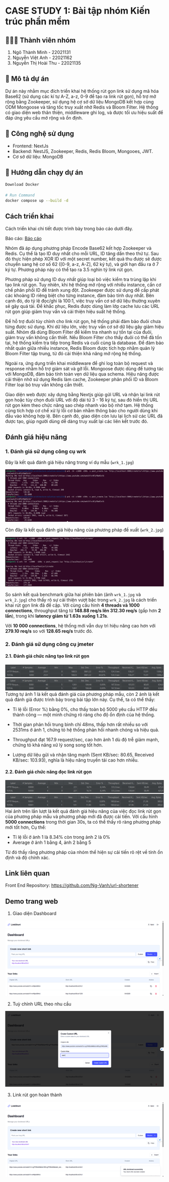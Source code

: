 # CASE STUDY 1: Bài tập nhóm Kiến trúc phần mềm

## 🧑‍🤝‍🧑 Thành viên nhóm

1. Ngô Thành Minh - 22021131 
2. Nguyễn Việt Anh - 22021162
3. Nguyễn Thị Hoài Thu - 22021135

## 📌 Mô tả dự án

Dự án này nhằm mục đích triển khai hệ thống rút gọn link sử dụng mã hóa Base62 (sử dụng các kí tự A-Z, a-z, 0-9 để tạo ra link rút gọn), hỗ trợ mở rộng bằng Zookeeper, sử dụng hệ cơ sở dữ liệu MongoDB kết hợp cùng ODM Mongoose và tăng tốc truy xuất nhờ Redis và Bloom Filter. Hệ thống có giao diện web thân thiện, middleware ghi log, và được tối ưu hiệu suất để đáp ứng yêu cầu mở rộng và ổn định.

## 🚀 Công nghệ sử dụng

- Frontend: NextJs
- Backend: NestJS, Zookeeper, Redis, Redis Bloom, Mongooes, JWT.
- Cơ sở dữ liệu: MongoDB

## 📝 Hướng dẫn chạy dự án

```bash
Download Docker

# Run Command
docker compose up --build -d

```

## Cách triển khai

Cách triển khai chi tiết được trình bày trong báo cáo dưới đây.

Báo cáo: [Báo cáo](https://drive.google.com/file/d/1lQ2i6yCbkzinb4crpFuIkFeWHLt4qOhx/view)

Nhóm đã áp dụng phương pháp Encode Base62 kết hợp Zookeeper và Redis. Cụ thể là tạo ID duy nhất cho mỗi URL, ID tăng dần theo thứ tự. Sau đó thực hiện phép XOR ID với một secret number, kết quả thu được sẽ được chuyển sang hệ cơ số 62 ([0-9, a-z, A-Z], 62 ký tự), và giới hạn đầu ra ở 7 ký tự. Phương pháp này có thể tạo ra 3.5 nghìn tỷ link rút gọn.

Phương pháp sử dụng ID duy nhất giúp loại bỏ việc kiểm tra trùng lặp khi tạo link rút gọn. Tuy nhiên, khi hệ thống mở rộng với nhiều instance, cần cơ chế phân phối ID để tránh xung đột. Zookeeper được sử dụng để cấp phát các khoảng ID riêng biệt cho từng instance, đảm bảo tính duy nhất. Bên cạnh đó, do tỷ lệ đọc/ghi là 100:1, việc truy vấn cơ sở dữ liệu thường xuyên sẽ gây quá tải. Để khắc phục, Redis được dùng làm lớp cache lưu các URL rút gọn giúp giảm truy vấn và cải thiện hiệu suất hệ thống.

Để hỗ trợ đuôi tùy chỉnh cho link rút gọn, hệ thống phải đảm bảo đuôi chưa từng được sử dụng. Khi dữ liệu lớn, việc truy vấn cơ sở dữ liệu gây giảm hiệu suất. Nhóm đã dùng Bloom Filter để kiểm tra nhanh sự tồn tại của đuôi, giảm truy vấn không cần thiết. Nếu Bloom Filter cho thấy đuôi có thể đã tồn tại, hệ thống kiểm tra tiếp trong Redis và cuối cùng là database. Để đảm bảo nhất quán giữa nhiều instance, Redis Bloom được tích hợp nhằm quản lý Bloom Filter tập trung, từ đó cải thiện khả năng mở rộng hệ thống.

Ngoài ra, ứng dụng triển khai middleware để ghi log toàn bộ request và response nhằm hỗ trợ giám sát và gỡ lỗi. Mongoose được dùng để tương tác với MongoDB, đảm bảo tính toàn vẹn dữ liệu qua schema. Hiệu năng được cải thiện nhờ sử dụng Redis làm cache, Zookeeper phân phối ID và Bloom Filter loại bỏ truy vấn không cần thiết. 

Giao diện web được xây dựng bằng Nextjs giúp gửi URL và nhận lại link rút gọn hoặc tùy chọn đuôi URL với độ dài từ 3 - 16 ký tự, sau đó hiển thị URL rút gọn kèm theo chức năng sao chép nhanh vào bộ nhớ tạm. Hệ thống cũng tích hợp cơ chế xử lý lỗi cơ bản nhằm thông báo cho người dùng khi đầu vào không hợp lệ. Bên cạnh đó, giao diện còn lưu lại lịch sử các URL đã được tạo, giúp người dùng dễ dàng truy xuất lại các liên kết trước đó.

## Đánh giá hiệu năng

### 1. Đánh giá sử dụng công cụ wrk
Đây là kết quả đánh giá hiệu năng trong ví dụ mẫu (`wrk_1.jpg`)

![wrk_1](./images/wrk_1.jpg)

Còn đây là kết quả đánh giá hiệu năng của phương pháp đề xuất (`wrk_2.jpg`)

![wrk_2](./images/wrk_2.jpg)

So sánh kết quả benchmark giữa hai phiên bản (ảnh `wrk_1.jpg` và `wrk_2.jpg`) cho thấy rõ sự cải thiện vượt bậc trong `wrk_2.jpg` là cách triển khai rút gọn link đã đề cập. Với cùng cấu hình **4 threads và 1000 connections**, throughput tăng từ **148.88 req/s lên 312.30 req/s** (gấp hơn **2 lần**), trong khi **latency giảm từ 1.63s xuống 1.21s**.  

Với **10 000 connections**, hệ thống mới vẫn duy trì hiệu năng cao hơn với **279.10 req/s** so với **128.65 req/s** trước đó.

### 2. Đánh giá sử dụng công cụ jmeter
#### 2.1. Đánh giá chức năng tạo link rút gọn
![jmeter_1-1](./images/jmeter_1-1.png)
![jmeter_1-2](./images/jmeter_1-2.png)
Tương tự ảnh 1 là kết quả đánh giá của phương pháp mẫu, còn 2 ảnh là kết quả đánh giá được trình bày trong bài tập lớn này. Cụ thể, ta có thể thấy:

- Tỉ lệ lỗi (Error %) bằng 0%, cho thấy toàn bộ 5000 yêu cầu HTTP đều thành công — một minh chứng rõ ràng cho độ ổn định của hệ thống.

- Thời gian phản hồi trung bình chỉ 48ms, thấp hơn rất nhiều so với 2531ms ở ảnh 1, chứng tỏ hệ thống phản hồi nhanh chóng và hiệu quả.

- Throughput đạt 167.9 request/sec, cao hơn ảnh 1 dù độ trễ giảm mạnh, chứng tỏ khả năng xử lý song song tốt hơn.

- Lượng dữ liệu gửi và nhận tăng mạnh (Sent KB/sec: 80.65, Received KB/sec: 103.93), nghĩa là hiệu năng truyền tải cao hơn nhiều.

#### 2.2. Đánh giá chức năng đọc link rút gọn
![jmeter_2-1](./images/jmeter_2-1.png)
![jmeter_2-2](./images/jmeter_2-2.png)
Hai ảnh trên lần lượt là kết quả đánh giá hiệu năng của việc đọc link rút gọn của phương pháp mẫu và phương pháp mới đã được cải tiến. Với cấu hình **5000 connections** trong thời gian 30s, ta có thể thấy rõ ràng phương pháp mới tốt hơn, Cụ thể:
- Tỉ lệ lỗi ở ảnh 1 là 8.34% còn trong ảnh 2 là 0%
- Average ở ảnh 1 bằng 4, ảnh 2 bằng 5


Từ đó thấy rằng phương pháp của nhóm thể hiện sự cải tiến rõ rệt về tính ổn định và độ chính xác.

## Link liên quan

Front End Repository: https://github.com/Ng-Vanh/url-shortener

## Demo trang web
1. Giao diện Dashboard

![Dashboard](./images/screen_short_1.png)

2. Tuỳ chỉnh URL theo nhu cầu

![Customize](./images/screen_short_2.png)

3. Link rút gọn hoàn thành

![Done](./images/screen_short_3.png)



